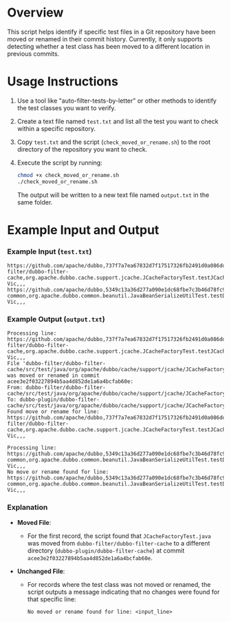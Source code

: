 # Overview
This script helps identify if specific test files in a Git repository have been moved or renamed in their commit history. Currently, it only supports detecting whether a test class has been moved to a different location in previous commits.

# Usage Instructions

1. Use a tool like "auto-filter-tests-by-letter" or other methods to identify the test classes you want to verify.

2. Create a text file named `test.txt` and list all the test  you want to check within a specific repository.

3. Copy `test.txt` and the script (`check_moved_or_rename.sh`) to the root directory of the repository you want to check.

4. Execute the script by running:
     ```bash
     chmod +x check_moved_or_rename.sh
     ./check_moved_or_rename.sh
     ```
   The output will be written to a new text file named `output.txt` in the same folder.

# Example Input and Output

### Example Input (`test.txt`)
```
https://github.com/apache/dubbo,737f7a7ea67832d7f17517326fb2491d0a086dd7,dubbo-filter/dubbo-filter-cache,org.apache.dubbo.cache.support.jcache.JCacheFactoryTest.testJCacheGetExpired,OD-Vic,,,
https://github.com/apache/dubbo,5349c13a36d277a090e1dc68fbe7c3b46d78fc90,dubbo-common,org.apache.dubbo.common.beanutil.JavaBeanSerializeUtilTest.testDeserializeBean,OD-Vic,,,
```

### Example Output (`output.txt`)
```
Processing line: https://github.com/apache/dubbo,737f7a7ea67832d7f17517326fb2491d0a086dd7,dubbo-filter/dubbo-filter-cache,org.apache.dubbo.cache.support.jcache.JCacheFactoryTest.testJCacheGetExpired,OD-Vic,,,
File 'dubbo-filter/dubbo-filter-cache/src/test/java/org/apache/dubbo/cache/support/jcache/JCacheFactoryTest.java' was moved or renamed in commit acee3e2f03227894b5aa4d852de1a6a4bcfab60e:
From: dubbo-filter/dubbo-filter-cache/src/test/java/org/apache/dubbo/cache/support/jcache/JCacheFactoryTest.java
To: dubbo-plugin/dubbo-filter-cache/src/test/java/org/apache/dubbo/cache/support/jcache/JCacheFactoryTest.java
Found move or rename for line: https://github.com/apache/dubbo,737f7a7ea67832d7f17517326fb2491d0a086dd7,dubbo-filter/dubbo-filter-cache,org.apache.dubbo.cache.support.jcache.JCacheFactoryTest.testJCacheGetExpired,OD-Vic,,,

Processing line: https://github.com/apache/dubbo,5349c13a36d277a090e1dc68fbe7c3b46d78fc90,dubbo-common,org.apache.dubbo.common.beanutil.JavaBeanSerializeUtilTest.testDeserializeBean,OD-Vic,,,
No move or rename found for line: https://github.com/apache/dubbo,5349c13a36d277a090e1dc68fbe7c3b46d78fc90,dubbo-common,org.apache.dubbo.common.beanutil.JavaBeanSerializeUtilTest.testDeserializeBean,OD-Vic,,,
```

### Explanation

- **Moved File**:
  - For the first record, the script found that `JCacheFactoryTest.java` was moved from `dubbo-filter/dubbo-filter-cache` to a different directory (`dubbo-plugin/dubbo-filter-cache`) at commit `acee3e2f03227894b5aa4d852de1a6a4bcfab60e`.

- **Unchanged File**:
  - For records where the test class was not moved or renamed, the script outputs a message indicating that no changes were found for that specific line:
    ```
    No moved or rename found for line: <input_line>
    ```